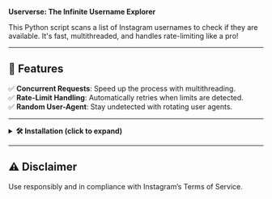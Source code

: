 
**Userverse: The Infinite Username Explorer**  

This Python script scans a list of Instagram usernames to check if they are available. It's fast, multithreaded, and handles rate-limiting like a pro!  

---

## 🌟 Features  

✅ **Concurrent Requests**: Speed up the process with multithreading.  
✅ **Rate-Limit Handling**: Automatically retries when limits are detected.  
✅ **Random User-Agent**: Stay undetected with rotating user agents.  

---

<details>
<summary><b>🛠️ Installation (click to expand)</b></summary>
   
1. **Install dependencies**
   ```bash
   pip install requests fake-useragent colorama
   ```

2. **Clone or download this repository**  
   ```bash
   git clone https://github.com/yourusername/userverse.git
   cd userverse
   ```

3. **Add the usernames you want to check for availability to the usernames.txt**
   ```plaintext
   username1
   username2
   username3
   ```

4. **Run the script**  
   ```bash
   python main.py
   ```

4. **View results**  
   - ✅ Available usernames → saved in `available.txt`  
   - ⛔ Taken usernames → shown in console output  

</details>

---

## ⚠️ Disclaimer  

Use responsibly and in compliance with Instagram’s Terms of Service.
